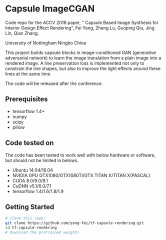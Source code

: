 Capsule ImageCGAN
======================================================================
Code repo for the ACCV 2018 paper, "
Capsule Based Image Synthesis for Interior Design Effect Rendering", Fei Yang, Zheng Lu, Guoping Qiu, Jing Lin, Qian Zhang.

University of Nottingham Ningbo China

This project builds capsule blocks in image-conditioned GAN (generative adversarial network) to learn the image translation from a plain image into a rendered image. A line preservation loss is implemented not only to constrain the line shapes, but also to improve the light effects around these lines at the same time.


The code will be released after the conference. 


## Prerequisites
- tensorflow 1.4+
- numpy 
- scipy
- pillow
## Code tested on
The code has been tested to work well with below hardware or software, but should not be limited in belows. 
- Ubuntu 14.04/16.04
- NVIDIA GPU GTX1080/GTX1080TI/GTX TITAN X/TITAN X(PASCAL)
- CUDA 8.0/9.0/9.1
- CuDNN v5.1/6.0/7.1
- tensorflow 1.4/1.6/1.8/1.9

## Getting Started
```sh
# clone this repo:
git clone https://github.com/yang-fei/tf-capsule-rendering.git
cd tf-capsule-rendering
# download the pretrained weights




